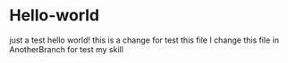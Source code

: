 # Hello-world
just a test
hello world! this is a  change for test this file 
I change this file in AnotherBranch for test my skill 
